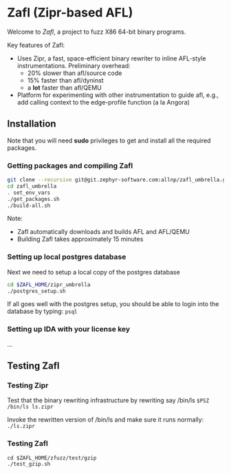 # Zafl (Zipr-based AFL)

Welcome to *Zafl*, a project to fuzz X86 64-bit binary programs. 

Key features of Zafl:
* Uses Zipr, a fast, space-efficient binary rewriter to inline AFL-style instrumentations. Preliminary overhead: 
    * 20% slower than afl/source code
    * 15% faster than afl/dyninst
    * a **lot** faster than afl/QEMU
* Platform for experimenting with other instrumentation to guide afl, e.g., add calling context to the edge-profile function (a la Angora)

## Installation
Note that you will need **sudo** privileges to get and install all the required packages.

### Getting packages and compiling Zafl
```bash
git clone --recursive git@git.zephyr-software.com:allnp/zafl_umbrella.git
cd zafl_umbrella
. set_env_vars
./get_packages.sh
./build-all.sh
```
Note:
* Zafl automatically downloads and builds AFL and AFL/QEMU
* Building Zafl takes approximately 15 minutes

### Setting up local postgres database
Next we need to setup a local copy of the postgres database
```bash
cd $ZAFL_HOME/zipr_umbrella
./postgres_setup.sh
```

If all goes well with the postgres setup, you should be able to login into the database by typing: ```psql``` 

### Setting up IDA with your license key
...

## Testing Zafl

### Testing Zipr
Test that the binary rewriting infrastructure by rewriting say /bin/ls
```$PSZ /bin/ls ls.zipr```

Invoke the rewritten version of /bin/ls and make sure it runs normally: ```./ls.zipr``` 

### Testing Zafl
```
cd $ZAFL_HOME/zfuzz/test/gzip
./test_gzip.sh
```
